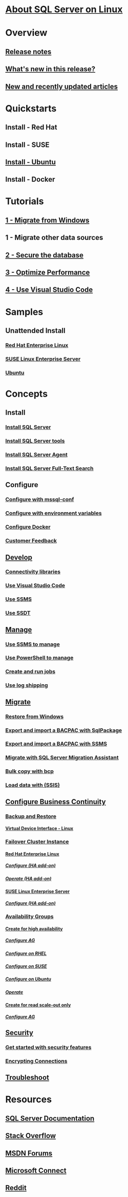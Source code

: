 # [About SQL Server on Linux](sql-server-linux-overview.md)

# Overview
## [Release notes](sql-server-linux-release-notes.md)
## [What's new in this release?](sql-server-linux-whats-new.md)
## [New and recently updated articles](new-updated-linux.md)

# Quickstarts
## Install - Red Hat
## Install - SUSE
## [Install - Ubuntu](quickstart-install-connect-ubuntu.md)
## Install - Docker

# Tutorials
## [1 - Migrate from Windows](sql-server-linux-migrate-restore-database.md)
## 1 - Migrate other data sources
## [2 - Secure the database](sql-server-linux-security-get-started.md)
## [3 - Optimize Performance](sql-server-linux-performance-get-started.md)
## [4 - Use Visual Studio Code](sql-server-linux-develop-use-vscode.md)

# Samples
## Unattended Install
### [Red Hat Enterprise Linux](sample-unattended-install-redhat.md)
### [SUSE Linux Enterprise Server](sample-unattended-install-suse.md)
### [Ubuntu](sample-unattended-install-ubuntu.md)

# Concepts
## Install
### [Install SQL Server](sql-server-linux-setup.md)
### [Install SQL Server tools](sql-server-linux-setup-tools.md)
### [Install SQL Server Agent](sql-server-linux-setup-sql-agent.md)
### [Install SQL Server Full-Text Search](sql-server-linux-setup-full-text-search.md)

## Configure
### [Configure with mssql-conf](sql-server-linux-configure-mssql-conf.md)
### [Configure with environment variables](sql-server-linux-configure-environment-variables.md)
### [Configure Docker](sql-server-linux-setup-docker.md)
### [Customer Feedback](sql-server-linux-customer-feedback.md)

## [Develop](sql-server-linux-develop-overview.md)
### [Connectivity libraries](sql-server-linux-develop-connectivity-libraries.md)
### [Use Visual Studio Code](sql-server-linux-develop-use-vscode.md)
### [Use SSMS](sql-server-linux-develop-use-ssms.md)
### [Use SSDT](sql-server-linux-develop-use-ssdt.md)

## [Manage](sql-server-linux-management-overview.md)
### [Use SSMS to manage](sql-server-linux-manage-ssms.md)
### [Use PowerShell to manage](sql-server-linux-manage-powershell.md)
### [Create and run jobs](sql-server-linux-run-sql-server-agent-job.md)
### [Use log shipping](sql-server-linux-use-log-shipping.md)

## [Migrate](sql-server-linux-migrate-overview.md)
### [Restore from Windows](sql-server-linux-migrate-restore-database.md)
### [Export and import a BACPAC with SqlPackage](sql-server-linux-migrate-sqlpackage.md)
### [Export and import a BACPAC with SSMS](sql-server-linux-migrate-ssms.md)
### [Migrate with SQL Server Migration Assistant](sql-server-linux-migrate-ssma.md)
### [Bulk copy with bcp](sql-server-linux-migrate-bcp.md)
### [Load data with (SSIS)](sql-server-linux-migrate-ssis.md)

## [Configure Business Continuity](sql-server-linux-business-continuity-dr.md)
### [Backup and Restore](sql-server-linux-backup-and-restore-database.md)
#### [Virtual Device Interface - Linux](sql-server-linux-backup-vdi-specification.md)
### [Failover Cluster Instance](sql-server-linux-shared-disk-cluster-configure.md)
#### [Red Hat Enterprise Linux]()
##### [Configure (HA add-on)](sql-server-linux-shared-disk-cluster-red-hat-7-configure.md)
##### [Operate (HA add-on)](sql-server-linux-shared-disk-cluster-red-hat-7-operate.md)
#### [SUSE Linux Enterprise Server]()
##### [Configure (HA add-on)](sql-server-linux-shared-disk-cluster-sles-configure.md)
### [Availability Groups](sql-server-linux-availability-group-overview.md)
#### [Create for high availability](sql-server-linux-availability-group-ha.md)
##### [Configure AG](sql-server-linux-availability-group-configure-ha.md)
##### [Configure on RHEL](sql-server-linux-availability-group-cluster-rhel.md)
##### [Configure on SUSE](sql-server-linux-availability-group-cluster-sles.md)
##### [Configure on Ubuntu](sql-server-linux-availability-group-cluster-ubuntu.md)
##### [Operate](sql-server-linux-availability-group-failover-ha.md)
#### [Create for read scale-out only]()
##### [Configure AG](sql-server-linux-availability-group-configure-rs.md)

## [Security](sql-server-linux-security-overview.md)
### [Get started with security features](sql-server-linux-security-get-started.md)
### [Encrypting Connections](sql-server-linux-encrypted-connections.md)
## [Troubleshoot](sql-server-linux-troubleshooting-guide.md)

# Resources
## [SQL Server Documentation](../sql-server/sql-server-technical-documentation.md)
## [Stack Overflow](http://stackoverflow.com/questions/tagged/sql-server)
## [MSDN Forums](https://social.msdn.microsoft.com/Forums/en-US/home?category=sqlserver)
## [Microsoft Connect](https://connect.microsoft.com/SQLServer/Feedback)
## [Reddit](https://connect.microsoft.com/SQLServer/Feedback)